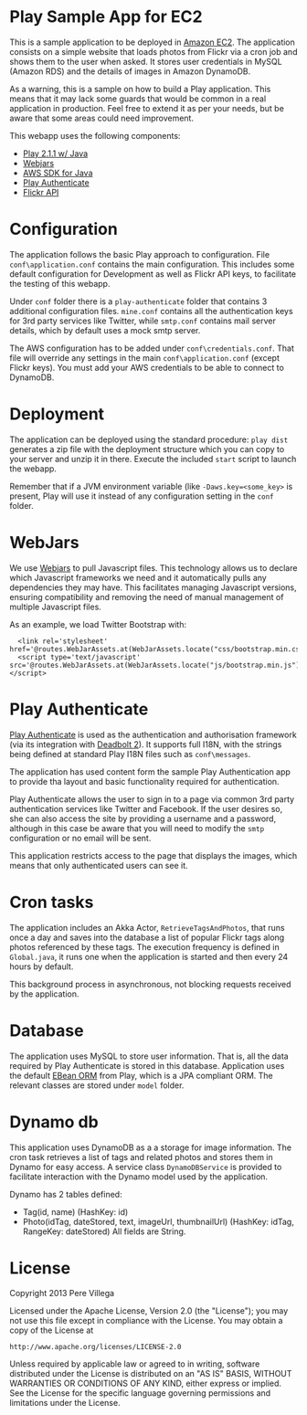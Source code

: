 # Play Sample App for EC2

This is a sample application to be deployed in [Amazon EC2](http://aws.amazon.com/ec2/).
The application consists on a simple website that loads photos from Flickr via a cron job and shows them to the user when asked.
It stores user credentials in MySQL (Amazon RDS) and the details of images in Amazon DynamoDB.

As a warning, this is a sample on how to build a Play application. This means that it may lack some guards that would be common
in a real application in production. Feel free to extend it as per your needs, but be aware that some areas could need improvement.

This webapp uses the following components:
* [Play 2.1.1 w/ Java](http://www.playframework.com/)
* [Webjars](http://www.webjars.org)
* [AWS SDK for Java](http://aws.amazon.com/sdkforjava/)
* [Play Authenticate](http://joscha.github.io/play-authenticate/)
* [Flickr API](http://www.flickr.com/services/api/)

# Configuration

The application follows the basic Play approach to configuration. File `conf\application.conf` contains the main configuration.
This includes some default configuration for Development as well as Flickr API keys, to facilitate the testing of this webapp.

Under `conf` folder there is a `play-authenticate` folder that contains 3 additional configuration files. `mine.conf` contains
all the authentication keys for 3rd party services like Twitter, while `smtp.conf` contains mail server details, which by default
uses a mock smtp server.

The AWS configuration has to be added under `conf\credentials.conf`. That file will override any settings in the main
`conf\application.conf` (except Flickr keys). You must add your AWS credentials to be able to connect to DynamoDB.

# Deployment

The application can be deployed using the standard procedure: `play dist` generates a zip file with the deployment structure
which you can copy to your server and unzip it in there. Execute the included `start` script to launch the webapp.

Remember that if a JVM environment variable (like `-Daws.key=<some_key>` is present, Play will use it instead of any configuration setting in the `conf` folder.

# WebJars

We use [Webjars](http://www.webjars.org) to pull Javascript files. This technology allows us to declare which Javascript frameworks we need
and it automatically pulls any dependencies they may have. This facilitates managing Javascript versions, ensuring compatibility and removing
the need of manual management of multiple Javascript files.

As an example, we load Twitter Bootstrap with:

      <link rel='stylesheet' href='@routes.WebJarAssets.at(WebJarAssets.locate("css/bootstrap.min.css"))'>
      <script type='text/javascript' src='@routes.WebJarAssets.at(WebJarAssets.locate("js/bootstrap.min.js"))'></script>


# Play Authenticate

[Play Authenticate](http://joscha.github.io/play-authenticate/) is used as the authentication and authorisation framework
(via its integration with [Deadbolt 2](https://github.com/schaloner/deadbolt-2)). It supports full I18N, with the strings being
defined at standard Play I18N files such as `conf\messages`.

The application has used content form the sample Play Authentication app to provide tha layout and basic functionality required for
authentication.

Play Authenticate allows the user to sign in to a page via common 3rd party authentication services like Twitter and Facebook.
If the user desires so, she can also access the site by providing a username and a password, although in this case be aware that
you will need to modify the `smtp` configuration or no email will be sent.

This application restricts access to the page that displays the images, which means that only authenticated users can see it.


# Cron tasks

The application includes an Akka Actor, `RetrieveTagsAndPhotos`, that runs once a day and saves into the database a list of popular
Flickr tags along photos referenced by these tags. The execution frequency is defined in `Global.java`, it runs one when the application
is started and then every 24 hours by default.

This background process in asynchronous, not blocking requests received by the application.


# Database

The application uses MySQL to store user information. That is, all the data required by Play Authenticate is stored in this database.
Application uses the default [EBean ORM](http://www.playframework.com/documentation/2.1.0/JavaEbean) from Play, which is a JPA compliant ORM.
The relevant classes are stored under `model` folder.

# Dynamo db

This application uses DynamoDB as a a storage for image information. The cron task retrieves a list of tags and related photos and stores them in Dynamo for easy access.
A service class `DynamoDBService` is provided to facilitate interaction with the Dynamo model used by the application.

Dynamo has 2 tables defined:
* Tag(id, name) (HashKey: id)
* Photo(idTag, dateStored, text, imageUrl, thumbnailUrl) (HashKey: idTag, RangeKey: dateStored)
All fields are String.


# License

Copyright 2013 Pere Villega

Licensed under the Apache License, Version 2.0 (the "License");
you may not use this file except in compliance with the License.
You may obtain a copy of the License at

    http://www.apache.org/licenses/LICENSE-2.0

Unless required by applicable law or agreed to in writing, software
distributed under the License is distributed on an "AS IS" BASIS,
WITHOUT WARRANTIES OR CONDITIONS OF ANY KIND, either express or implied.
See the License for the specific language governing permissions and
limitations under the License.
